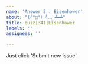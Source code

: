 ```yaml
---
name: 'Answer 3 : Eisenhower'
about: "(╯°□°）╯︵ ┻━┻"
title: quiz|341|Eisenhower
labels: ''
assignees: ''

---
```


Just click 'Submit new issue'.
